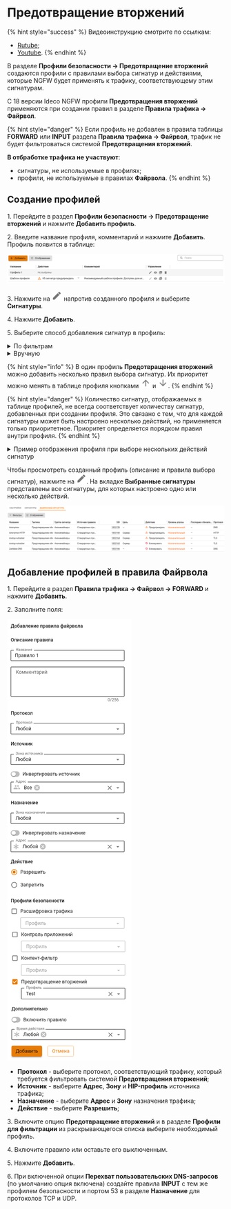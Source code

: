 # Предотвращение вторжений

{% hint style="success" %}
Видеоинструкцию смотрите по ссылкам:
* [Rutube](https://rutube.ru/video/cab99c95cec5e6c09f4e75ddb7cbe4c2/);
* [Youtube](https://youtu.be/RO_f8PBMscA?si=F6vtlpnjSYEWzZQp).
{% endhint %}

В разделе **Профили безопасности -> Предотвращение вторжений** создаются профили с правилами выбора сигнатур и действиями, которые NGFW будет применять к трафику, соответствующему этим сигнатурам.

С 18 версии Ideco NGFW профили **Предотвращения вторжений** применяются при создании правил в разделе **Правила трафика -> Файрвол**.

{% hint style="danger" %}
Если профиль не добавлен в правила таблицы **FORWARD** или **INPUT** раздела **Правила трафика -> Файрвол**, трафик не будет фильтроваться системой **Предотвращения вторжений**.

**В отбработке трафика не участвуют**:
* сигнатуры, не используемые в профилях;
* профили, не используемые в правилах **Файрвола**.
{% endhint %}

## Создание профилей

1\. Перейдите в раздел **Профили безопасности -> Предотвращение вторжений** и нажмите **Добавить профиль**.

2\. Введите название профиля, комментарий и нажмите **Добавить**. Профиль появится в таблице:

![](/.gitbook/assets/ips-security-profiles.png)

3\. Нажмите на ![](/.gitbook/assets/icon-edit.png) напротив созданного профиля и выберите **Сигнатуры**.

4\. Нажмите **Добавить**.

5\. Выберите способ добавления сигнатур в профиль:

<details>

<summary>По фильтрам</summary>

* Выберите **Фильтры**:
    * Источник правила (доступные варианты: *Стандартные правила*, *Правила от Лаборатории Касперского*, *Пользовательские правила*);
    * Протокол (доступные варианты: *TCP*, *UDP*, *ICMP*, *IP*);
    * Уровень угрозы (доступные варианты: *Критично*, *Опасно*, *Предупреждение*);
    * Цель (доступные варианты: *Клиент*, *Сервер*):

    ![](/.gitbook/assets/ips-security-profiles5.png)

* Переопределите действие для выбранных сигнатур, выбрав необходимое в соответствующем поле, или оставьте действие **По умолчанию**:

    ![](/.gitbook/assets/ips-security-profiles2.png)

* Нажмите **Добавить**. Правило выбора сигнатур появится в таблице профиля:

![](/.gitbook/assets/ips-security-profiles4.png)

</details>

<details>

<summary>Вручную</summary>

* В таблице отметьте сигнатуры, которые хотите добавить в профиль (при необходимости воспользуйтесь **Фильтром** отображения):

    ![](/.gitbook/assets/ips-security-profiles1.png)

* Переопределите действие для выбранных сигнатур, выбрав необходимое в соответствующем поле, или оставьте действие **По умолчанию**:

    ![](/.gitbook/assets/ips-security-profiles2.png)

* Нажмите **Добавить**. Правило выбора сигнатур появится в таблице профиля:

![](/.gitbook/assets/ips-security-profiles3.png)

</details>

{% hint style="info" %}
В один профиль **Предотвращения вторжений** можно добавить несколько правил выбора сигнатур. Их приоритет можно менять в таблице профиля кнопками ![](/.gitbook/assets/icon-arrow-up.png) и ![](/.gitbook/assets/icon-arrow-down.png).
{% endhint %}

{% hint style="danger" %}
Количество сигнатур, отображаемых в таблице профилей, не всегда соответствует количеству сигнатур, добавленных при создании профиля. Это связано с тем, что для каждой сигнатуры может быть настроено несколько действий, но применяется только приоритетное. Приоритет определяется порядком правил внутри профиля.
{% endhint %}

<details>

<summary>Пример отображения профиля при выборе нескольких действий сигнатур</summary>

Настройки профиля Test:

![](/.gitbook/assets/ips-security-profiles11.png)

* Действие **Блокировать** применяется для сигнатур Anonymox и Anonymox HTTP (2 сигнатуры);
* Действие **Предупреждать** применяется для сигнатур Anonymox, Anonymox HTTP, ZenMate DNS, ZenMate API и ZenMate proxy (5 сигнатур);
* Блокирующее правило приоритетнее предупреждающего.

При переходе в раздел **Профили безопасности -> Предотвращение вторжений** в профиле Test отображаются 2 сигнатуры с действием **Блокировать** и 3 сигнатуры с действием **Предупреждать**, потому что фактически для дублирующихся сигнатур применяется более приоритетное правило:

![](/.gitbook/assets/ips-security-profiles12.png)

</details>

Чтобы просмотреть созданный профиль (описание и правила выбора сигнатур), нажмите на ![](/.gitbook/assets/icon-edit.png). На вкладке **Выбранные сигнатуры** представлены все сигнатуры, для которых настроено одно или несколько действий. 

![](/.gitbook/assets/ips-security-profiles14.png)

## Добавление профилей в правила Файрвола

1\. Перейдите в раздел **Правила трафика -> Файрвол -> FORWARD** и нажмите **Добавить**.

2\. Заполните поля:

![](/.gitbook/assets/firewall38.png)

* **Протокол** - выберите протокол, соответствующий трафику, который требуется фильтровать системой **Предотвращения вторжений**;
* **Источник** - выберите **Адрес**, **Зону** и **HIP-профиль** источника трафика;
* **Назначение** - выберите **Адрес** и **Зону** назначения трафика;
* **Действие** - выберите **Разрешить**;

3\. Включите опцию **Предотвращение вторжений** и в разделе **Профили для фильтрации** из раскрывающегося списка выберите необходимый профиль.

4\. Включите правило или оставьте его выключенным.

5\. Нажмите **Добавить**.

6\. При включенной опции **Перехват пользовательских DNS-запросов** (по умолчанию опция включена) создайте правила **INPUT** с тем же профилем безопасности и портом 53 в разделе **Назначение** для протоколов TCP и UDP.
